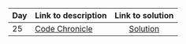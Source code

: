 | Day | Link to description | Link to solution
|:---|:---|:---:|
| 25 | [Code Chronicle](https://adventofcode.com/2024/day/25) | [Solution](https://github.com/versenyi98/advent-of-code-solutions/tree/main/solutions/2024/Day%2025%20-%20Code%20Chronicle)|
